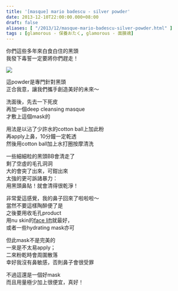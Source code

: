 ```yaml
---
title: '[masque] mario badescu - silver powder'
date: 2013-12-10T22:00:00.000+08:00
draft: false
aliases: [ "/2013/12/masque-mario-badescu-silver-powder.html" ]
tags : [glamorous - 保養おたく, glamorous - 面膜魂]
---
```


你們這些多年來白食白住的黑頭  
我發下毒誓一定要將你們趕走！  

[![](https://2.bp.blogspot.com/-E_6fD_G0o7M/XCdjDpzrPOI/AAAAAAAACp8/yLKBMpQUhYwUqgHDPLCBJx8pwiKw_2DgACLcBGAs/s640/27.jpg)](https://2.bp.blogspot.com/-E_6fD_G0o7M/XCdjDpzrPOI/AAAAAAAACp8/yLKBMpQUhYwUqgHDPLCBJx8pwiKw_2DgACLcBGAs/s1600/27.jpg)

這powder是專門針對黑頭  
正合我意，讓我們攜手創造美好的未來～  
  
洗面後，先去一下死皮  
再加一個deep cleansing masque   
才敷上這個mask的  
  
用法是以沾了少許水的cotton ball上加此粉   
再apply上鼻，10分鐘一定乾透  
然後用cotton ball加上水打圈按摩清洗    
  
一些細細粒的黑頭BB會清走了  
剩了空虛的毛孔洞洞  
大的會突了出來，可鉗出來  
太強的更可訴諸暴力：  
用黑頭鼻貼！就會清得很乾淨！  
  
非常愛這感覺，我的鼻子回來了啦啦啦～  
當然不要這樣陶醉便了是  
之後要用收毛孔product   
用nu skin的[face lift](http://www.hidie.net/2013/10/masque-nu-skin-face-lift.html)就最好，  
或者一些hydrating mask亦可  
  
但此mask不是完美的  
一來是不太易apply；  
二來粉乾時會周圍散落  
幸好我沒有鼻敏感，否則鼻子會很受罪    
  
不過這還是一個好mask  
而且用量極少加上很便宜，真好！